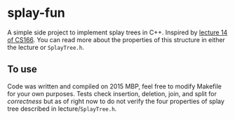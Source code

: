 # splay-fun
A simple side project to implement splay trees in C++. Inspired by [lecture 14 of CS166](http://web.stanford.edu/class/cs166/lectures/14/Slides14.pdf).
You can read more about the properties of this structure in either the lecture or ``SplayTree.h``. 

## To use
Code was written and compiled on 2015 MBP, feel free to modify Makefile for your own purposes. Tests check insertion, deletion, join, and split for _correctness_
but as of right now to do not verify the four properties of splay tree described in lecture/``SplayTree.h``.
